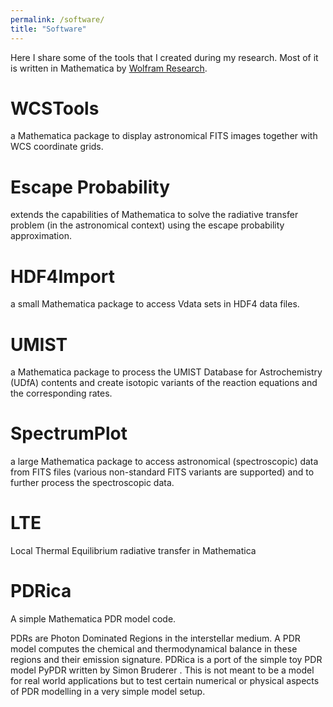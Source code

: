 ```yaml
---
permalink: /software/
title: "Software"
---
```


Here I share some of the tools that I created during my research. Most of it is written in Mathematica by  [Wolfram Research](https://www.wolfram.com).

# WCSTools

[<i class="fab fa-github"></i>](https://github.com/markusroellig/WCSTools2)  a Mathematica package to display astronomical FITS images together with WCS coordinate grids.

# Escape Probability

[<i class="fab fa-github"></i>](https://github.com/markusroellig/EscapeProbability) extends the capabilities of Mathematica to solve the radiative transfer problem (in the astronomical context) using the escape probability approximation.

# HDF4Import

[<i class="fab fa-github"></i>](https://github.com/markusroellig/HDF4) a small Mathematica package to access Vdata sets in HDF4 data files.

# UMIST

[<i class="fab fa-github"></i>](https://github.com/markusroellig/UMIST) a Mathematica package to  process the UMIST Database for Astrochemistry (UDfA) contents and create isotopic variants of the reaction equations and the corresponding rates.

# SpectrumPlot

[<i class="fab fa-github"></i>](https://github.com/markusroellig/SpectrumPlot)  a large Mathematica package to  access astronomical (spectroscopic) data from FITS files (various non-standard FITS variants are supported) and to further process the spectroscopic data.

# LTE

[<i class="fab fa-github"></i>](https://github.com/markusroellig/LTE) Local Thermal Equilibrium radiative transfer in Mathematica

# PDRica

[<i class="fab fa-github"></i>](https://github.com/markusroellig/PDRica) A simple Mathematica PDR model code.

PDRs are Photon Dominated Regions in the interstellar medium. A PDR model computes the chemical and thermodynamical balance in these regions and their emission signature. PDRica is a port of the simple toy PDR model PyPDR written by Simon Bruderer [<i class="fas fa-code"></i>](http://www.mpe.mpg.de/~simonbr/research_pypdr/). This is not meant to be a model for real world applications but to test certain numerical or physical aspects of PDR modelling in a very simple model setup.
